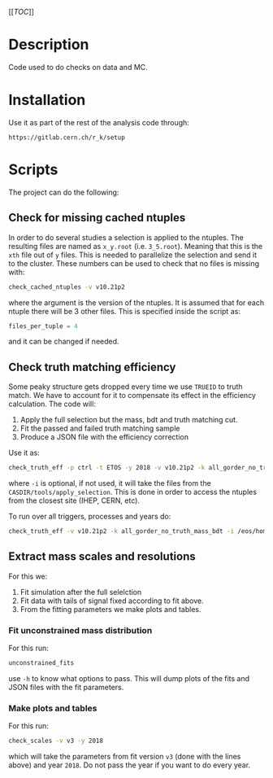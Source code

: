 [[_TOC_]]

# Description

Code used to do checks on data and MC.

# Installation

Use it as part of the rest of the analysis code through:

```
https://gitlab.cern.ch/r_k/setup
```

# Scripts

The project can do the following:

## Check for missing cached ntuples

In order to do several studies a selection is applied to the ntuples. The resulting files are named as `x_y.root` (i.e. `3_5.root`). Meaning that this is the `xth` file out of `y` files. This is needed to parallelize the selection and send it to the cluster. These numbers can be used to check that no files is missing with:

```bash
check_cached_ntuples -v v10.21p2
```

where the argument is the version of the ntuples. It is assumed that for each ntuple there will be 3 other files. This is specified inside the script as:

```python
files_per_tuple = 4
```

and it can be changed if needed.

## Check truth matching efficiency

Some peaky structure gets dropped every time we use `TRUEID` to truth match. We have to account for it to compensate its effect in the efficiency calculation. The code will:

1. Apply the full selection but the mass, bdt and truth matching cut.
1. Fit the passed and failed truth matching sample
1. Produce a JSON file with the efficiency correction

Use it as:

```bash
check_truth_eff -p ctrl -t ETOS -y 2018 -v v10.21p2 -k all_gorder_no_truth_mass_bdt -i /eos/home-a/acampove/Data/RK
```

where `-i` is optional, if not used, it will take the files from the `CASDIR/tools/apply_selection`. This is done in order to access the ntuples from the closest site (IHEP, CERN, etc).

To run over all triggers, processes and years do:

```bash
check_truth_eff -v v10.21p2 -k all_gorder_no_truth_mass_bdt -i /eos/home-a/acampove/Data/RK
```

## Extract mass scales and resolutions

For this we:

1. Fit simulation after the full selelction 
1. Fit data with tails of signal fixed according to fit above.
1. From the fitting parameters we make plots and tables.

### Fit unconstrained mass distribution

For this run:

```bash
unconstrained_fits
```

use `-h` to know what options to pass. This will dump plots of the fits and JSON files with the fit parameters.

### Make plots and tables

For this run:

```bash
check_scales -v v3 -y 2018
```
which will take the parameters from fit version `v3` (done with the lines above) and year `2018`. Do not pass the year if you want 
to do every year.


